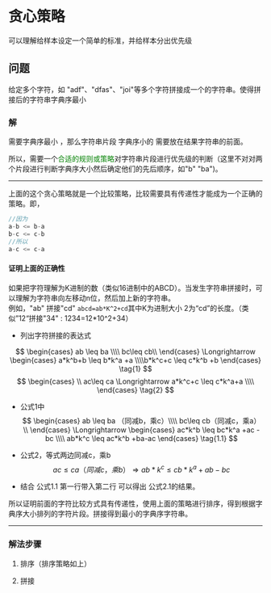 # 贪心策略

可以理解给样本设定一个简单的标准，并给样本分出优先级

## 问题

给定多个字符，如 "adf"、"dfas"、"joi"等多个字符拼接成一个的字符串。使得拼接后的字符串字典序最小

### 解

需要字典序最小 ，那么字符串片段 字典序小的 需要放在结果字符串的前面。

所以，需要一个<font color="#008000">合适的规则或策略</font>对字符串片段进行优先级的判断（这里不对对两个片段进行判断字典序大小然后确定他们的先后顺序，如"b" "ba")。

---

上面的这个贪心策略就是一个比较策略，比较需要具有传递性才能成为一个正确的策略。即，

```js
//因为
a-b <= b-a
b-c <= c-b
//所以
a-c <= c-a
```

#### 证明上面的正确性

如果把字符理解为K进制的数（类似16进制中的ABCD）。当发生字符串拼接时，可以理解为字符串向左移动n位，然后加上新的字符串。  
例如，"ab" 拼接"cd"  `abcd=ab*K^2+cd`其中K为进制大小 2为“cd”的长度。（类似”12“拼接"34" :  1234=12*10^2+34）

- 列出字符拼接的表达式

$$
\begin{cases} ab \leq ba \\\\ bc\leq cb\\  \end{cases}
\Longrightarrow
\begin{cases} a*k^b+b \leq b*k^a +a \\\\b*k^c+c \leq c*k^b +b \end{cases}
\tag{1}
$$
$$
\begin{cases} \\ ac\leq ca  \Longrightarrow  a*k^c+c \leq c*k^a+a \\\\ \end{cases}
\tag{2}
$$

- 公式1中
  $$
  \begin{cases} ab \leq ba （同减b，乘c）\\\\ bc\leq cb（同减c，乘a）\\  \end{cases}
  \Longrightarrow
  \begin{cases} ac*k^b \leq bc*k^a +ac -bc \\\\ ab*k^c \leq ac*k^b +ba-ac \end{cases}
  \tag{1.1}
  $$

- 公式2，等式两边同减c，乘b
  $$
  ac\leq ca （同减c，乘b）  \Longrightarrow  
  ab*k^c\leq cb*k^a+ab -bc
  \tag{2.1}
  $$

- 结合 公式1.1  第一行带入第二行 可以得出 公式2.1的结果。

所以证明前面的字符比较方式具有传递性，使用上面的策略进行排序，得到根据字典序大小排列的字符片段。拼接得到最小的字典序字符串。

---

### 解法步骤

1. 排序（排序策略如上）

2. 拼接
